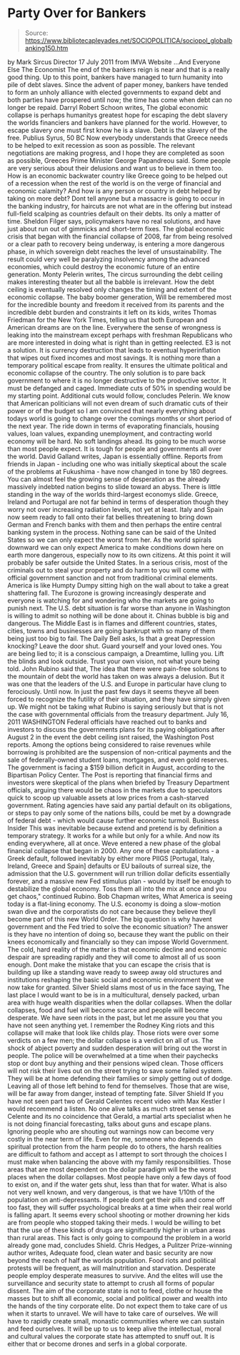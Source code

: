 # Party Over for Bankers

> Source: https://www.bibliotecapleyades.net/SOCIOPOLITICA/sociopol_globalbanking150.htm

by Mark Sircus
Director
17 July 2011
from
IMVA
Website
...And Everyone Else
The Economist
The end of the bankers reign is near and that
is a really good thing.
Up to this point, bankers have managed to turn
humanity into pile of debt slaves. Since the advent of paper money, bankers
have tended to form an unholy alliance with elected governments to expand
debt and both parties have prospered until now; the time has come when debt
can no longer be repaid.
Darryl Robert Schoon
writes,
The global economic collapse is perhaps
humanitys greatest hope for escaping the debt slavery the worlds
financiers and bankers have planned for the world. However, to escape
slavery one must first know he is a slave.
Debt is the slavery of the free.
Publius Syrus, 50 BC
Now everybody understands that Greece needs
to be helped to exit recession as soon as possible. The relevant
negotiations are making progress, and I hope they are completed as soon
as possible, Greeces Prime Minister George Papandreou said.
Some people are very serious about their
delusions and want us to believe in them too.
How is an economic backwater
country like Greece going to be helped out of a recession when the rest of the world is on the verge of financial and economic calamity? And how is any
person or country in debt helped by taking on more debt?
Dont tell anyone
but a massacre is going to occur in the banking industry, for haircuts are
not what are in the offering but instead full-field scalping as countries
default on their debts. Its only a matter of time.
Sheldon Filger
says,
policymakers have no real solutions, and
have just about run out of gimmicks and short-term fixes.
The global
economic crisis that began with the
financial collapse of 2008, far from
being resolved or a clear path to recovery being underway, is entering a
more dangerous phase, in which sovereign debt reaches the level of unsustainability.
The result could very well be paralyzing insolvency
among the advanced economies, which could destroy the economic future of
an entire generation.
Monty Pelerin
writes,
The circus surrounding the debt ceiling
makes interesting theater but all the babble is irrelevant. How the debt
ceiling is eventually resolved only changes the timing and extent of the
economic collapse.
The baby boomer generation,
Will be remembered most for the incredible
bounty and freedom it received from its parents and the incredible debt
burden and constraints it left on its kids,
writes Thomas Friedman for
the New York Times, telling us that both European and American dreams
are on the line.
Everywhere the sense of wrongness is leaking
into the mainstream except perhaps with
freshman Republicans who are more
interested in doing what is right than in getting reelected.
E3 is not a solution. It is currency
destruction that leads to eventual hyperinflation that wipes out fixed
incomes and most savings. It is nothing more than a temporary political
escape from reality. It ensures the ultimate political and economic
collapse of the country.
The only solution is to pare back government to
where it is no longer destructive to the productive sector. It must be
defanged and caged. Immediate cuts of 50% in spending would be my
starting point. Additional cuts would follow, concludes Pelerin.
We know that American politicians will not even
dream of such dramatic cuts of their power or of the budget so I am
convinced that nearly everything about todays world is going to change over
the comings months or short period of the next year.
The ride down in terms
of evaporating financials, housing values, loan values, expanding
unemployment, and contracting world economy will be hard. No soft landings
ahead. Its going to be much worse than most people expect.
It is tough for people and governments all over the world.
David Galland
writes,
Japan is essentially offline. Reports from
friends in Japan - including one who was initially skeptical about the
scale of the problems at Fukushima - have now changed in tone by 180
degrees.
You can almost feel the growing sense of desperation as the
already massively indebted nation begins to slide toward an abyss. There
is little standing in the way of the worlds third-largest economys
slide.
Greece, Ireland and Portugal are not far behind
in terms of desperation though they worry not over increasing radiation
levels, not yet at least.
Italy and Spain now seem ready to fall onto their fat bellies threatening to
bring down German and French banks with them and then perhaps the entire
central banking system in the process. Nothing sane can be said of the
United States so we can only expect the worst from her. As the world spirals
downward we can only expect America to make conditions down here on earth
more dangerous, especially now to its own citizens.
At this point it will
probably be safer outside the United States. In a serious crisis, most of
the criminals out to steal your property and do harm to you will come with
official government sanction and not from traditional criminal elements.
America is like Humpty Dumpy sitting high on the wall about to take a great
shattering fall.
The Eurozone is growing increasingly desperate and everyone
is watching for and wondering who the markets are going to punish next. The
U.S. debt situation is far worse than anyone in Washington is willing to
admit so nothing will be done about it. Chinas bubble is big and dangerous.
The Middle East is in flames and different countries, states, cities, towns
and businesses are going bankrupt with so many of them being just too big to
fail.
The Daily Bell
asks,
Is that a great Depression knocking? Leave
the door shut. Guard yourself and your loved ones. You are being lied
to; it is a conscious campaign, a Dreamtime, lulling you. Lift the
blinds and look outside. Trust your own vision, not what youre being
told.
John Rubino
said that,
The idea that there were pain-free
solutions to the mountain of debt the world has taken on was always a
delusion. But it was one that the leaders of the U.S. and Europe in
particular have clung to ferociously. Until now.
In just the past few
days it seems theyve all been forced to recognize the futility of their
situation, and they have simply given up.
We might not be taking what Rubino is saying
seriously but that is not the case with governmental officials from the
treasury department.
July 16, 2011 WASHINGTON
Federal officials have reached out
to banks and investors to discuss the governments plans for its
paying obligations after August 2 in the event the debt ceiling
isnt raised, the Washington Post reports.
Among the options
being considered to raise revenues while borrowing is prohibited
are the suspension of non-critical payments and the sale of
federally-owned student loans, mortgages, and even gold
reserves. The government is facing a $159 billion deficit in
August, according to the Bipartisan Policy Center.
The Post is
reporting that financial firms and investors were skeptical of
the plans when briefed by Treasury Department officials, arguing
there would be chaos in the markets due to speculators quick to
scoop up valuable assets at low prices from a cash-starved
government.
Rating agencies have said any partial default on its
obligations, or steps to pay only some of the nations bills,
could be met by a downgrade of federal debt - which would cause
further economic turmoil.
Business Insider
This was inevitable because extend and pretend is by definition a
temporary strategy. It works for a while but only for a while. And now
its ending everywhere, all at once.
Weve entered a new phase of the
global financial collapse that began in 2000.
Any one of these
capitulations - a Greek default, followed inevitably by either more PIIGS [Portugal, Italy, Ireland, Greece and Spain] defaults or EU
bailouts of surreal size, the admission that the U.S. government will
run trillion dollar deficits essentially forever, and a massive new Fed
stimulus plan - would by itself be enough to destabilize the global
economy.
Toss them all into the mix at once and you get chaos,"
continued Rubino.
Bob Chapman
writes,
What America is seeing today is a
flat-lining economy. The U.S. economy is doing a slow-motion swan dive
and the corporatists do not care because they believe theyll become
part of this new World Order.
The big question is why havent government
and the Fed tried to solve the economic situation? The answer is they
have no intention of doing so, because they want the public on their
knees economically and financially so they can impose World Government.
The cold, hard reality of the matter is that
economic decline and economic despair are spreading rapidly and they will
come to almost all of us soon enough.
Dont make the mistake that you can
escape the crisis that is building up like a standing wave ready to sweep
away old structures and institutions reshaping the basic social and economic
environment that we now take for granted.
Silver Shield
slams most of us in the face saying,
The last place I would want to be is in a
multicultural, densely packed, urban area with huge wealth disparities
when the dollar collapses. When the dollar collapses, food and fuel will
become scarce and people will become desperate.
We have seen riots in
the past, but let me assure you that you have not seen anything yet. I
remember the Rodney King riots and this collapse will make that look
like childs play. Those riots were over some verdicts on a few men; the
dollar collapse is a verdict on all of us.
The shock of abject poverty and sudden desperation will bring out the
worst in people. The police will be overwhelmed at a time when their
paychecks stop or dont buy anything and their pensions wiped clean.
Those officers will not risk their lives out on the street trying to
save some failed system. They will be at home defending their families
or simply getting out of dodge.
Leaving all of those left behind to fend
for themselves.
Those that are wise, will be far away
from danger, instead of tempting fate.
Silver Shield
If you have not seen part two of Gerald Celentes recent video with
Max Kestler I would recommend a listen.
No one
alive talks as much street sense as Celente and its no coincidence that
Gerald, a martial arts specialist when he is not doing financial
forecasting, talks about guns and escape plans. Ignoring people who are
shouting out warnings now can become very costly in the near term of life.
Even for me, someone who depends on spiritual protection from the harm
people do to others, the harsh realities are difficult to fathom and accept
as I attempt to sort through the choices I must make when balancing the
above with my family responsibilities.
Those areas that are most dependent on the
dollar paradigm will be the worst places when the dollar collapses. Most
people have only a few days of food to exist on, and if the water gets
shut, less than that for water.
What is also not very well known, and
very dangerous, is that we have 1/10th of the population on
anti-depressants.
If people dont get their pills and come off too fast,
they will suffer psychological breaks at a time when their real world is
falling apart. It seems every school shooting or mother drowning her
kids are from people who stopped taking their meds. I would be willing
to bet that the use of these kinds of drugs are significantly higher in
urban areas than rural areas.
This fact is only going to compound the
problem in a world already gone mad, concludes Shield.
Chris Hedges, a Pulitzer Prize-winning author
writes,
Adequate food, clean water and basic security are now beyond the
reach of half the worlds population. Food riots and political protests will
be frequent, as will malnutrition and starvation.
Desperate people employ
desperate measures to survive.
And
the elites will use the surveillance and
security state to attempt to crush all forms of popular dissent. The aim of
the corporate state is not to feed, clothe or house the masses but to shift
all economic, social and political power and wealth into the hands of the
tiny corporate elite.
Do not expect them to take care of us when
it starts to unravel. We will have to take care of ourselves. We will
have to rapidly create small, monastic communities where we can sustain
and feed ourselves. It will be up to us to keep alive the intellectual,
moral and cultural values the corporate state has attempted to snuff
out.
It is either that or become drones and serfs in a global
corporate.
